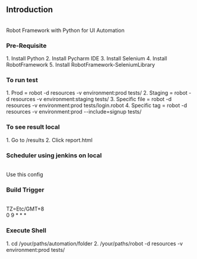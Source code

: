 <h2>Introduction</h2>
<br>Robot Framework with Python for UI Automation

<h3><b>Pre-Requisite</b></h3>
1. Install Python
2. Install Pycharm IDE 
3. Install Selenium 
4. Install RobotFramework 
5. Install RobotFramework-SeleniumLibrary

<h3><b>To run test</b></h3>
1. Prod = robot -d resources -v environment:prod tests/
2. Staging = robot -d resources -v environment:staging tests/ 
3. Specific file = robot -d resources -v environment:prod tests/login.robot
4. Specific tag = robot -d resources -v environment:prod --include=signup tests/

<h3><b>To see result local</b></h3>
1.  Go to /results
2.  Click report.html

<h3><b>Scheduler using jenkins on local</b></h3>
<br> Use this config

<h3><b>Build Trigger</b></h3>
<br> TZ=Etc/GMT+8 
<br> 0 9 * * *

<h3><b>Execute Shell</b></h3>
1. cd /your/paths/automation/folder 
2. /your/paths/robot -d resources -v environment:prod tests/
